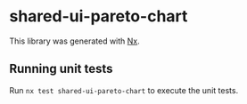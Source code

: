# shared-ui-pareto-chart

This library was generated with [Nx](https://nx.dev).

## Running unit tests

Run `nx test shared-ui-pareto-chart` to execute the unit tests.
